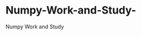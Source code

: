 # Numpy-Work-and-Study-
Numpy Work and Study 
                
                
                                  
                                                 
                                                                                                                
                         
                  
                                      
